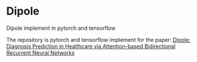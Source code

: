 # Dipole
Dipole implement in pytorch and tensorflow

The repository is pytorch and tensorflow implement for the paper:
[Dipole: Diagnosis Prediction in Healthcare via Attention-based Bidirectional Recurrent Neural Networks](https://arxiv.org/abs/1706.05764)
